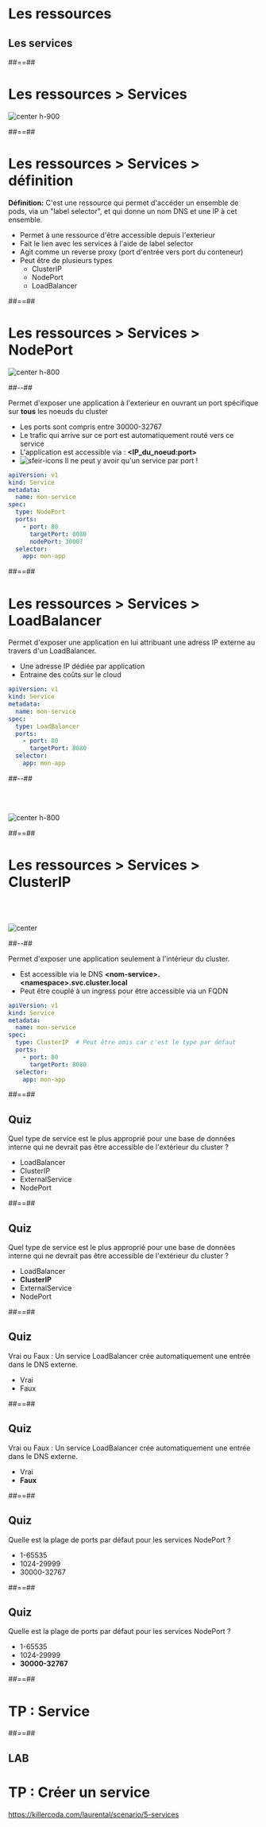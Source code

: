 <!-- .slide: class="transition"-->

# Les ressources
## Les services

##==##

<!-- .slide:-->

# Les ressources > **Services**

![center h-900](./assets/images/services.png)

##==##

<!-- .slide:-->

# Les ressources > Services > **définition**
**Définition:** C'est une ressource qui permet d'accéder un ensemble de pods, via un "label selector", et qui donne un nom DNS et une IP à cet ensemble.
* Permet à une ressource d'être accessible depuis l'exterieur
* Fait le lien avec les services à l'aide de label selector
* Agit comme un reverse proxy (port d'entrée vers port du conteneur)
* Peut être de plusieurs types
  * ClusterIP
  * NodePort
  * LoadBalancer

##==##

<!-- .slide: class="two-column with-code-bg-dark" -->

# Les ressources > Services > **NodePort**

![center h-800](./assets/images/NodePort.png)

##--##

Permet d'exposer une application à l'exterieur en ouvrant un port spécifique sur **tous** les noeuds du cluster
* Les ports sont compris entre 30000-32767
* Le trafic qui arrive sur ce port est automatiquement routé vers ce service
* L'application est accessible via : **<IP_du_noeud:port>**
* ![sfeir-icons](alert-triangle)<!-- .element: style="--icon-size:48px; --icon-color:red;" --> Il ne peut y avoir qu'un service par port !

```yaml
apiVersion: v1
kind: Service
metadata:
  name: mon-service
spec:
  type: NodePort
  ports:
    - port: 80
      targetPort: 8080
      nodePort: 30007
  selector:
    app: mon-app
```

##==##

<!-- .slide: class="two-column with-code-bg-dark" -->

# Les ressources > Services > **LoadBalancer**

Permet d'exposer une application en lui attribuant une adress IP externe au travers d'un LoadBalancer.
* Une adresse IP dédiée par application
* Entraine des coûts sur le cloud

```yaml
apiVersion: v1
kind: Service
metadata:
  name: mon-service
spec:
  type: LoadBalancer
  ports:
    - port: 80
      targetPort: 8080
  selector:
    app: mon-app
```

##--##

<br><br>

![center h-800](./assets/images/service-loadbalancer.png)

##==##

<!-- .slide: class="two-column with-code-bg-dark" -->

# Les ressources > Services > **ClusterIP**

<br><br>  

![center](./assets/images/service-clusterip.png)

##--##

Permet d'exposer une application seulement à l'intérieur du cluster.
* Est accessible via le DNS **\<nom-service\>.\<namespace\>.svc.cluster.local**
* Peut être couplé à un ingress pour être accessible via un FQDN

```yaml
apiVersion: v1
kind: Service
metadata:
  name: mon-service
spec:
  type: ClusterIP  # Peut être omis car c'est le type par défaut
  ports:
    - port: 80
      targetPort: 8080
  selector:
    app: mon-app
```
##==##

<!-- .slide: class="exercice" -->
## Quiz

Quel type de service est le plus approprié pour une base de données interne qui ne devrait pas être accessible de l'extérieur du cluster ?
* LoadBalancer
* ClusterIP
* ExternalService
* NodePort

##==##

<!-- .slide: class="exercice" -->
## Quiz

Quel type de service est le plus approprié pour une base de données interne qui ne devrait pas être accessible de l'extérieur du cluster ?
* LoadBalancer
* **ClusterIP**
* ExternalService
* NodePort

##==##

<!-- .slide: class="exercice" -->
## Quiz

Vrai ou Faux : Un service LoadBalancer crée automatiquement une entrée dans le DNS externe.
* Vrai
* Faux

##==##

<!-- .slide: class="exercice" -->
## Quiz

Vrai ou Faux : Un service LoadBalancer crée automatiquement une entrée dans le DNS externe.
* Vrai
* **Faux**

##==##

<!-- .slide: class="exercice" -->
## Quiz

Quelle est la plage de ports par défaut pour les services NodePort ?
* 1-65535
* 1024-29999
* 30000-32767

##==##

<!-- .slide: class="exercice" -->
## Quiz

Quelle est la plage de ports par défaut pour les services NodePort ?
* 1-65535
* 1024-29999
* **30000-32767**

##==##

<!-- .slide: class="transition-bg-sfeir-2" -->

# TP : Service

##==##

<!-- .slide: class="exercice"-->
## LAB
# TP : Créer un service

https://killercoda.com/laurental/scenario/5-services